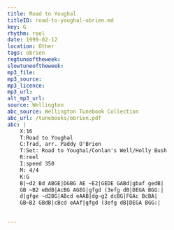 ```yaml
---
title: Road to Youghal
titleID: road-to-youghal-obrien.md
key: G
rhythm: reel
date: 1999-02-12
location: Other
tags: obrien
regtuneoftheweek:
slowtuneoftheweek:
mp3_file:
mp3_source:
mp3_licence:
mp3_url:
alt_mp3_url:
source: Wellington
abc_source: Wellington Tunebook Collection
abc_url: /tunebooks/obrien.pdf
abc: |
    X:16
    T:Road to Youghal
    C:Trad, arr. Paddy O'Brien
    T:Set: Road to Youghal/Conlan's Well/Holly Bush
    R:reel
    I:speed 350
    M: 4/4
    K:G
    B|~d2 Bd ABGE|DGBG AE ~E2|GEDE GABd|gbaf gedB|
    GB ~B2 eBdB|AcBG AGEG|gfgd (3efg dB|DEGA BGG:|
    d|gfge ~d2BG|ABcd eAAB|dg~g2 dcBG|FGAc BcBA|
    GB~B2 GBdB|cBcd eAAf|gfgd (3efg dB|DEGA BGG:|
    

---
```

